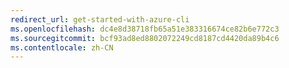 ```yaml
---
redirect_url: get-started-with-azure-cli
ms.openlocfilehash: dc4e8d38718fb65a51e383316674ce82b6e772c3
ms.sourcegitcommit: bcf93ad8ed8802072249cd8187cd4420da89b4c6
ms.contentlocale: zh-CN
---
```

